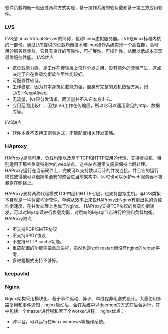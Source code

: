 
软件负载均衡一般通过两种方式实现，基于操作系统的软负载和基于第三方应用软件。



### LVS
LVS是Linux Virtual Server的简称，也称Linux虚拟服务器。LVS是linux标准内核的一部份。通过LVS提供的负载均衡技术和linux操作系统实现一个高性能，高可用的服务器集群，它具有良好的可靠性、可扩展性、可操作性，从而以低成本实现最优服务性能。
LVS优点
* 抗负载能力强，是工作在传输层上仅作分发之用，没有额外的流量产生，这点决定了它在负载均衡软件里性能较好。
* 可配置性较低。
* 工作稳定，因为其本身抗负载能力强，自身有完整的双机热备方案，如LVS+KeepAlived。
* 无流量，lvs只分发请求，而流量并不从它本身出去。
* 应用范围比较广，因为LVS工作在传输层，所以它可以适用常见的http、数据库等。

LVS缺点
* 软件本身不支持正则表达式，不能配置相关转发策略。



### HAproxy
HAProxy是高可用、负载均衡以及基于TCP和HTTP应用的代理，支持虚拟机，特别适用于那些负载特别大的web站点，这些站点通常又需要保持七层处理。HAProxy运行在当前硬件上，完成可以支持数以万计的并发连接。并且它的运行模式使得他可以很简单全安的整合进当前架构中，同时也可以保护web服务器不被暴露在网络上。

HAProxy支持两种代理模式TCP四层和HTTP七层，也支持虚拟主机。与LVS类拟本身就是一种负载均衡软件，单纯从效率上来说HAProxy比Nginx有更出色的负载均衡速度，在并发处理上也优于Nginx。
HAProxy支持TCP协议的负载均衡转发，可以对Mysql读进行负载均衡，对后端的Mysql节点进行检测和负载均衡。
HAProxy缺点：
* 不支持POP/SMTP协议
* 不支持SPDY协议
* 不支持HTTP cache功能。
* 重载配置的功能需要重启进程，虽然也是soft restart但没有nginx的reload平滑。
* 多进程模式支持不够好。

### keepavlid


### Nginx
Nginx架构采用模块化、基于事件驱动、异步、单线程非阻塞式设计。大量使用多路复用和事件通知，nginx启动后，会在系统中以daemon的方式在后台运行，其中包括一个master进行程和若干个worker进程。
nginx优点：
* 跨平台，可以运行在linux windows等操作系统。
* 